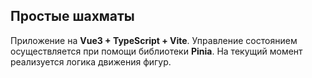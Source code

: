 ## Простые шахматы
Приложение на **Vue3 + TypeScript + Vite**. Управление состоянием осуществляется при помощи библиотеки **Pinia**. На текущий момент реализуется логика движения фигур. 

